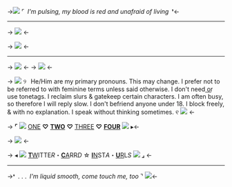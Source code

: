 ->![](https://massacre.crd.co/assets/images/gallery01/ca5a7079.gif?v=cfe7914f) ⌜ *I'm pulsing, my blood is red and unafraid of living* ❜<-
***
-> ![](https://files.catbox.moe/fv8qe3.png) <-

-> ![](https://massacre.crd.co/assets/images/gallery17/e95e70af.gif?v=cfe7914f) <-
***
-> ![](https://files.catbox.moe/wuywi2.png) <-
-> ![](https://massacre.crd.co/assets/images/gallery17/9e9cb64f.png?v=cfe7914f) <-

-> ![](https://massacre.crd.co/assets/images/gallery03/c77e520d.gif?v=cfe7914f) ୨⠀He/Him are my primary pronouns. This may change. 
I prefer not to be referred to with feminine terms unless said otherwise.
I don't need o͟r͟ use tonetags. I reclaim slurs & gatekeep certain characters. 
I am often busy, so therefore I will reply slow. I don't befriend anyone under 18. 
I block freely, & with no explanation. I speak without thinking sometimes. ୧ ![](https://massacre.crd.co/assets/images/gallery01/0c6f07a6.png?v=cfe7914f) <-

-> **⌜** ![](https://massacre.crd.co/assets/images/gallery01/f7bed715.gif?v=cfe7914f) [ONE](https://rentry.co/MoltenMoment) **♡** [**TWO**](https://rentry.co/irllasignora) **♡** [THREE](https://rentry.co/HellfireButterfly) **♡** [**FOUR**](https://rentry.co/blazingheat)  ![](https://massacre.crd.co/assets/images/gallery04/ce040602.gif?v=cfe7914f) ▸<-

-> ![](https://massacre.crd.co/assets/images/gallery25/d11d4a3c.gif?v=cfe7914f) <-

-> ◂ ![](https://massacre.crd.co/assets/images/gallery01/85f9c9e0.gif?v=cfe7914f) [**T**W](https://twitter.com/SethsRUs)ITTE*R*・[**C**A](https://trishuna.carrd.co/)RR*D* ☆ [**I**N](https://www.instagram.com/sethsrus/)ST*A*・[**U**R](https://rentry.co/sethshoard)L*S* ![](https://massacre.crd.co/assets/images/gallery01/24e48844.gif?v=cfe7914f) **⌟** <-

***
->❛ . . . *I'm liquid smooth, come touch me, too* ⌝ ![](https://massacre.crd.co/assets/images/gallery03/d7685ea4.gif?v=cfe7914f)<-